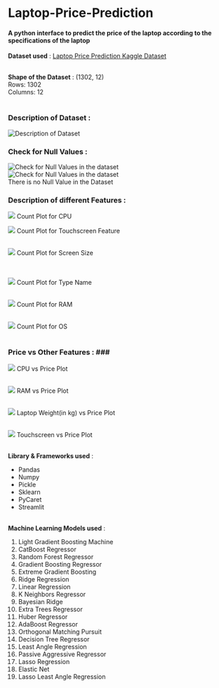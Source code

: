 # Laptop-Price-Prediction
#### A python interface to predict the price of the laptop according to the specifications of the laptop ####

**Dataset used** : [Laptop Price Prediction Kaggle Dataset](https://www.kaggle.com/ionaskel/laptop-prices) <br/><br/>

**Shape of the Dataset** : (1302, 12) <br/> Rows: 1302 <br/> Columns: 12 <br/> <br/>

### Description of Dataset : 
![Description of Dataset](/assets/images/dataset.png)

### Check for Null Values : 
![Check for Null Values in the dataset](/assets/images/null_values.png)
<br>
![Check for Null Values in the dataset](/assets/images/null_values_code.png)
<br>
There is no Null Value in the Dataset <br/>


### Description of different Features : 

![](/assets/images/company.png)
Count Plot for CPU <br/>

![](/assets/images/touchscreen.png)
Count Plot for Touchscreen Feature <br/><br/>

![](/assets/images/inch.png)
Count Plot for Screen Size <br/><br/><br/>

![](/assets/images/Typename.png)
Count Plot for Type Name <br/><br/>

![](/assets/images/RAM.png)
Count Plot for RAM <br/><br/>

![](/assets/images/OS.png)
Count Plot for OS <br/><br/>



### Price vs Other Features : ### <br/>

![](/assets/images/CPUvsprice.png)
CPU vs Price Plot <br/><br/>

![](/assets/images/RAMvsprice.png)
RAM vs Price Plot <br/><br/>

![](/assets/images/weightVSprice.png)
Laptop Weight(in kg) vs Price Plot <br/><br/>

![](/assets/images/touchscreenVSprice.png)
Touchscreen vs Price Plot <br/><br/>






**Library & Frameworks used** : 
- Pandas 
- Numpy
- Pickle
- Sklearn
- PyCaret
- Streamlit <br/><br/>

**Machine Learning Models used** : 
1. Light Gradient Boosting Machine
2. CatBoost Regressor
3. Random Forest Regressor
4. Gradient Boosting Regressor
5. Extreme Gradient Boosting
6. Ridge Regression
7. Linear Regression
8. K Neighbors Regressor	
9. Bayesian Ridge
10. Extra Trees Regressor
11. Huber Regressor
12. AdaBoost Regressor
13. Orthogonal Matching Pursuit
14. Decision Tree Regressor
15. Least Angle Regression
16. Passive Aggressive Regressor
17. Lasso Regression
18. Elastic Net	
19. Lasso Least Angle Regression
<br/><br/>









